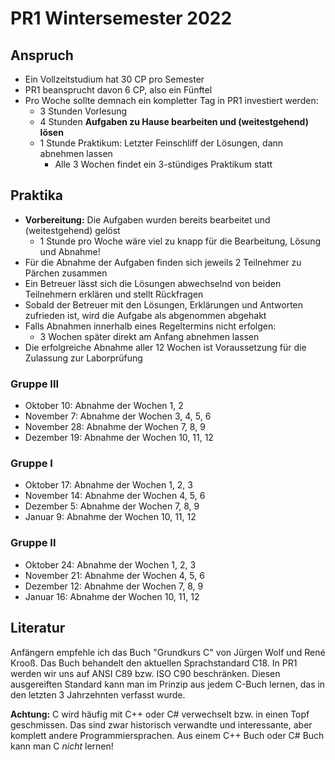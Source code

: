 # PR1 Wintersemester 2022

## Anspruch

- Ein Vollzeitstudium hat 30 CP pro Semester
- PR1 beansprucht davon 6 CP, also ein Fünftel
- Pro Woche sollte demnach ein kompletter Tag in PR1 investiert werden:
  - 3 Stunden Vorlesung
  - 4 Stunden **Aufgaben zu Hause bearbeiten und (weitestgehend) lösen**
  - 1 Stunde Praktikum: Letzter Feinschliff der Lösungen, dann abnehmen lassen
    - Alle 3 Wochen findet ein 3-stündiges Praktikum statt

## Praktika

- **Vorbereitung:** Die Aufgaben wurden bereits bearbeitet und (weitestgehend) gelöst
  - 1 Stunde pro Woche wäre viel zu knapp für die Bearbeitung, Lösung und Abnahme!
- Für die Abnahme der Aufgaben finden sich jeweils 2 Teilnehmer zu Pärchen zusammen
- Ein Betreuer lässt sich die Lösungen abwechselnd von beiden Teilnehmern erklären und stellt Rückfragen
- Sobald der Betreuer mit den Lösungen, Erklärungen und Antworten zufrieden ist, wird die Aufgabe als abgenommen abgehakt
- Falls Abnahmen innerhalb eines Regeltermins nicht erfolgen:
  - 3 Wochen später direkt am Anfang abnehmen lassen
- Die erfolgreiche Abnahme aller 12 Wochen ist Voraussetzung für die Zulassung zur Laborprüfung

### Gruppe III

- Oktober 10: Abnahme der Wochen 1, 2
- November 7: Abnahme der Wochen 3, 4, 5, 6
- November 28: Abnahme der Wochen 7, 8, 9
- Dezember 19: Abnahme der Wochen 10, 11, 12

### Gruppe I

- Oktober 17: Abnahme der Wochen 1, 2, 3
- November 14: Abnahme der Wochen 4, 5, 6
- Dezember 5: Abnahme der Wochen 7, 8, 9
- Januar 9: Abnahme der Wochen 10, 11, 12

### Gruppe II

- Oktober 24: Abnahme der Wochen 1, 2, 3
- November 21: Abnahme der Wochen 4, 5, 6
- Dezember 12: Abnahme der Wochen 7, 8, 9
- Januar 16: Abnahme der Wochen 10, 11, 12

## Literatur

Anfängern empfehle ich das Buch "Grundkurs C" von Jürgen Wolf und René Krooß.
Das Buch behandelt den aktuellen Sprachstandard C18.
In PR1 werden wir uns auf ANSI C89 bzw. ISO C90 beschränken.
Diesen ausgereiften Standard kann man im Prinzip aus jedem C-Buch lernen, das in den letzten 3 Jahrzehnten verfasst wurde.

**Achtung:** C wird häufig mit C++ oder C# verwechselt bzw. in einen Topf geschmissen.
Das sind zwar historisch verwandte und interessante, aber komplett andere Programmiersprachen.
Aus einem C++ Buch oder C# Buch kann man C *nicht* lernen!
